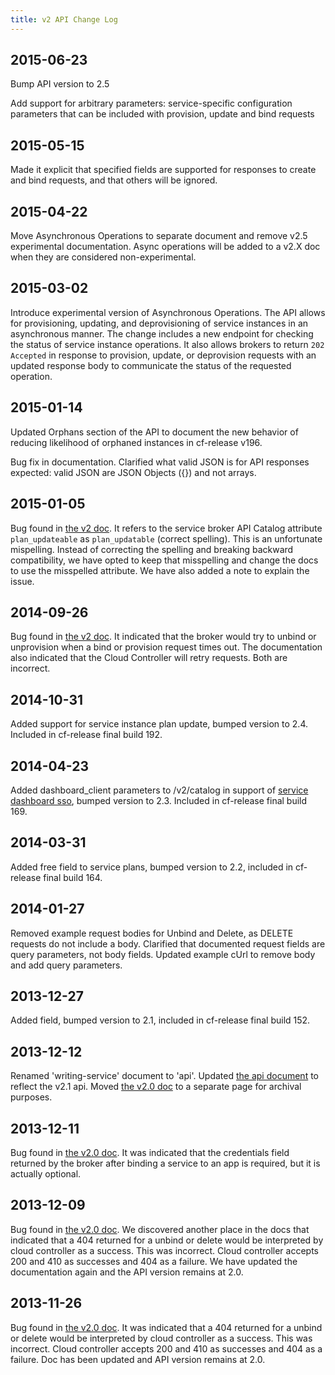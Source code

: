 ```yaml
---
title: v2 API Change Log
---
```


## 2015-06-23 ##
Bump API version to 2.5

Add support for arbitrary parameters: service-specific configuration parameters that can be included with provision, update and bind requests

## 2015-05-15 ##
Made it explicit that specified fields are supported for responses to create and bind requests, and that others will be ignored.

## 2015-04-22 ##
Move Asynchronous Operations to separate document and remove v2.5 experimental documentation. Async operations will be added to a v2.X doc when they are considered non-experimental.

## 2015-03-02 ##
Introduce experimental version of Asynchronous Operations. The API allows for provisioning, updating, and deprovisioning of service instances in an asynchronous manner. The change includes a new endpoint for checking the status of service instance operations. It also allows brokers to return `202 Accepted` in response to provision, update, or deprovision requests with an updated response body to communicate the status of the requested operation.

## 2015-01-14 ##
Updated Orphans section of the API to document the new behavior of reducing likelihood of orphaned instances in cf-release v196.

Bug fix in documentation. Clarified what valid JSON is for API responses expected: valid JSON are JSON Objects ({}) and not arrays.

## 2015-01-05 ##
Bug found in [the v2 doc](api.html). It refers to the service broker API Catalog attribute `plan_updateable` as `plan_updatable` (correct spelling). This is an unfortunate mispelling. Instead of correcting the spelling and breaking backward compatibility, we have opted to keep that misspelling and change the docs to use the misspelled attribute. We have also added a note to explain the issue.

## 2014-09-26 ##
Bug found in [the v2 doc](api.html). It indicated that the broker would try to
unbind or unprovision when a bind or provision request times out. The
documentation also indicated that the Cloud Controller will retry requests.
Both are incorrect.

## 2014-10-31 ##
Added support for service instance plan update, bumped version to 2.4. Included in cf-release final build 192.

## 2014-04-23 ##
Added dashboard_client parameters to /v2/catalog in support of [service dashboard sso](dashboard-sso.html), bumped version to 2.3. Included in cf-release final build 169.

## 2014-03-31 ##
Added free field to service plans, bumped version to 2.2, included in cf-release final build 164.

## 2014-01-27 ##
Removed example request bodies for Unbind and Delete, as DELETE requests do not
include a body. Clarified that documented request fields are query parameters,
not body fields. Updated example cUrl to remove body and add query
parameters.

## 2013-12-27 ##
Added field, bumped version to 2.1, included in cf-release final build 152.

## 2013-12-12 ##
Renamed 'writing-service' document to 'api'. Updated [the api document](api.html) to reflect the v2.1 api.  Moved [the v2.0 doc](api-v2.0.html) to a separate page for archival purposes.

## 2013-12-11 ##
Bug found in [the v2.0 doc](api-v2.0.html). It was indicated that the
credentials field returned by the broker after binding a service to an app is
required, but it is actually optional.

## 2013-12-09 ##
Bug found in [the v2.0 doc](api-v2.0.html). We discovered another place in the
docs that indicated that a 404 returned for a unbind or delete would be
interpreted by cloud controller as a success. This was incorrect. Cloud
controller accepts 200 and 410 as successes and 404 as a failure. We have
updated the documentation again and the API version remains at 2.0.

## 2013-11-26 ##
Bug found in [the v2.0 doc](api-v2.0.html). It was indicated that a 404
returned for a unbind or delete would be interpreted by cloud controller as a
success. This was incorrect. Cloud controller accepts 200 and 410 as successes
and 404 as a failure. Doc has been updated and API version remains at 2.0.
